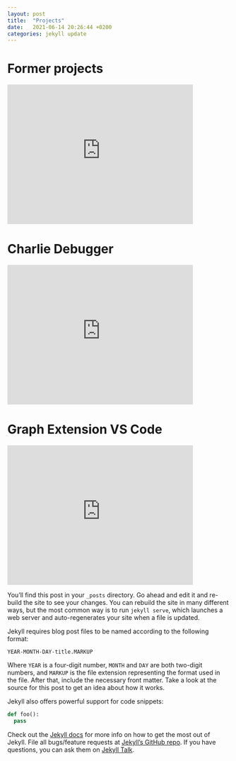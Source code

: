 ```yaml
---
layout: post
title:  "Projects"
date:   2021-06-14 20:26:44 +0200
categories: jekyll update
---
```


# Former projects

<iframe width="420" height="315" src="https://www.youtube.com/watch?v=wWIqVlIU-r8" frameborder="0" allowfullscreen></iframe>

# Charlie Debugger

<iframe width="420" height="315" src="https://www.youtube.com/watch?v=bC8TMuqG-oE" frameborder="0" allowfullscreen></iframe>

# Graph Extension VS Code

<iframe width="420" height="315" src="https://www.youtube.com/watch?v=TJ5P_vkUihw" frameborder="0" allowfullscreen></iframe>

You’ll find this post in your `_posts` directory. Go ahead and edit it and re-build the site to see your changes. You can rebuild the site in many different ways, but the most common way is to run `jekyll serve`, which launches a web server and auto-regenerates your site when a file is updated.

Jekyll requires blog post files to be named according to the following format:

`YEAR-MONTH-DAY-title.MARKUP`

Where `YEAR` is a four-digit number, `MONTH` and `DAY` are both two-digit numbers, and `MARKUP` is the file extension representing the format used in the file. After that, include the necessary front matter. Take a look at the source for this post to get an idea about how it works.

Jekyll also offers powerful support for code snippets:

```python
def foo():
  pass
```

Check out the [Jekyll docs][jekyll-docs] for more info on how to get the most out of Jekyll. File all bugs/feature requests at [Jekyll’s GitHub repo][jekyll-gh]. If you have questions, you can ask them on [Jekyll Talk][jekyll-talk].

[jekyll-docs]: https://jekyllrb.com/docs/home
[jekyll-gh]:   https://github.com/jekyll/jekyll
[jekyll-talk]: https://talk.jekyllrb.com/
